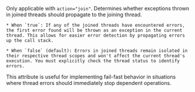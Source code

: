 Only applicable with `action="join"`. Determines whether exceptions thrown in joined threads should propagate to the joining thread.
 				
    * When `true`: If any of the joined threads have encountered errors, the first error found will be thrown as an exception in the current thread. This allows for easier error detection by propagating errors up the call stack.
    
    * When `false` (default): Errors in joined threads remain isolated in their respective thread scopes and won't affect the current thread's execution. You must explicitly check the thread status to identify errors.
    
This attribute is useful for implementing fail-fast behavior in situations where thread errors should immediately stop dependent operations.
